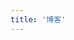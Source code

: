 ```yaml
---
title: '博客'
---
```


<script setup lang="ts">
  import TheBlogs from "@/views/blogs/TheBlogs.vue"
</script>

<TheBlogs />
